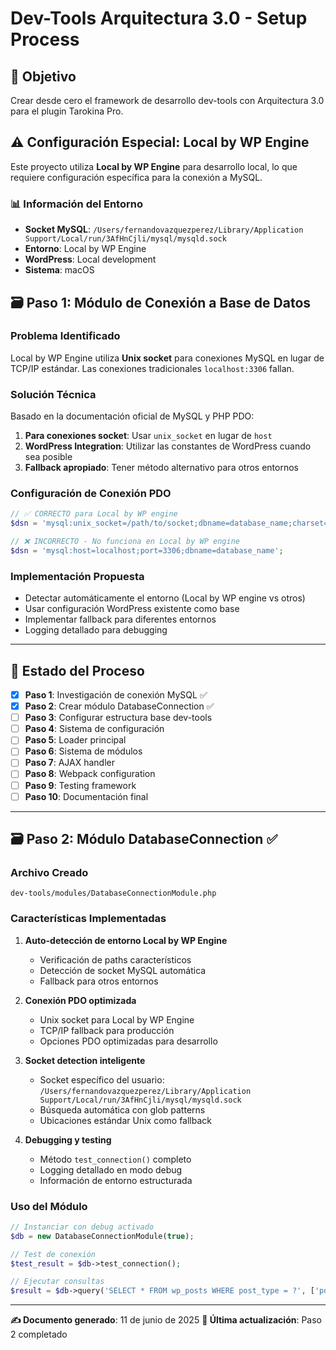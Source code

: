 # Dev-Tools Arquitectura 3.0 - Setup Process

## 🎯 Objetivo
Crear desde cero el framework de desarrollo dev-tools con Arquitectura 3.0 para el plugin Tarokina Pro.

## ⚠️ Configuración Especial: Local by WP Engine
Este proyecto utiliza **Local by WP Engine** para desarrollo local, lo que requiere configuración específica para la conexión a MySQL.

### 📊 Información del Entorno
- **Socket MySQL**: `/Users/fernandovazquezperez/Library/Application Support/Local/run/3AfHnCjli/mysql/mysqld.sock`
- **Entorno**: Local by WP Engine
- **WordPress**: Local development
- **Sistema**: macOS

## 🗃️ Paso 1: Módulo de Conexión a Base de Datos

### Problema Identificado
Local by WP Engine utiliza **Unix socket** para conexiones MySQL en lugar de TCP/IP estándar. Las conexiones tradicionales `localhost:3306` fallan.

### Solución Técnica
Basado en la documentación oficial de MySQL y PHP PDO:

1. **Para conexiones socket**: Usar `unix_socket` en lugar de `host`
2. **WordPress Integration**: Utilizar las constantes de WordPress cuando sea posible
3. **Fallback apropiado**: Tener método alternativo para otros entornos

### Configuración de Conexión PDO
```php
// ✅ CORRECTO para Local by WP engine
$dsn = 'mysql:unix_socket=/path/to/socket;dbname=database_name;charset=utf8mb4';

// ❌ INCORRECTO - No funciona en Local by WP engine
$dsn = 'mysql:host=localhost;port=3306;dbname=database_name';
```

### Implementación Propuesta
- Detectar automáticamente el entorno (Local by WP engine vs otros)
- Usar configuración WordPress existente como base
- Implementar fallback para diferentes entornos
- Logging detallado para debugging

---

## 📝 Estado del Proceso
- [x] **Paso 1**: Investigación de conexión MySQL ✅
- [x] **Paso 2**: Crear módulo DatabaseConnection ✅
- [ ] **Paso 3**: Configurar estructura base dev-tools
- [ ] **Paso 4**: Sistema de configuración
- [ ] **Paso 5**: Loader principal
- [ ] **Paso 6**: Sistema de módulos
- [ ] **Paso 7**: AJAX handler
- [ ] **Paso 8**: Webpack configuration
- [ ] **Paso 9**: Testing framework
- [ ] **Paso 10**: Documentación final

---

## 🗃️ Paso 2: Módulo DatabaseConnection ✅

### Archivo Creado
`dev-tools/modules/DatabaseConnectionModule.php`

### Características Implementadas
1. **Auto-detección de entorno Local by WP Engine**
   - Verificación de paths característicos
   - Detección de socket MySQL automática
   - Fallback para otros entornos

2. **Conexión PDO optimizada**
   - Unix socket para Local by WP Engine
   - TCP/IP fallback para producción
   - Opciones PDO optimizadas para desarrollo

3. **Socket detection inteligente**
   - Socket específico del usuario: `/Users/fernandovazquezperez/Library/Application Support/Local/run/3AfHnCjli/mysql/mysqld.sock`
   - Búsqueda automática con glob patterns
   - Ubicaciones estándar Unix como fallback

4. **Debugging y testing**
   - Método `test_connection()` completo
   - Logging detallado en modo debug
   - Información de entorno estructurada

### Uso del Módulo
```php
// Instanciar con debug activado
$db = new DatabaseConnectionModule(true);

// Test de conexión
$test_result = $db->test_connection();

// Ejecutar consultas
$result = $db->query('SELECT * FROM wp_posts WHERE post_type = ?', ['post']);
```

---

**✍️ Documento generado**: 11 de junio de 2025
**🔄 Última actualización**: Paso 2 completado
